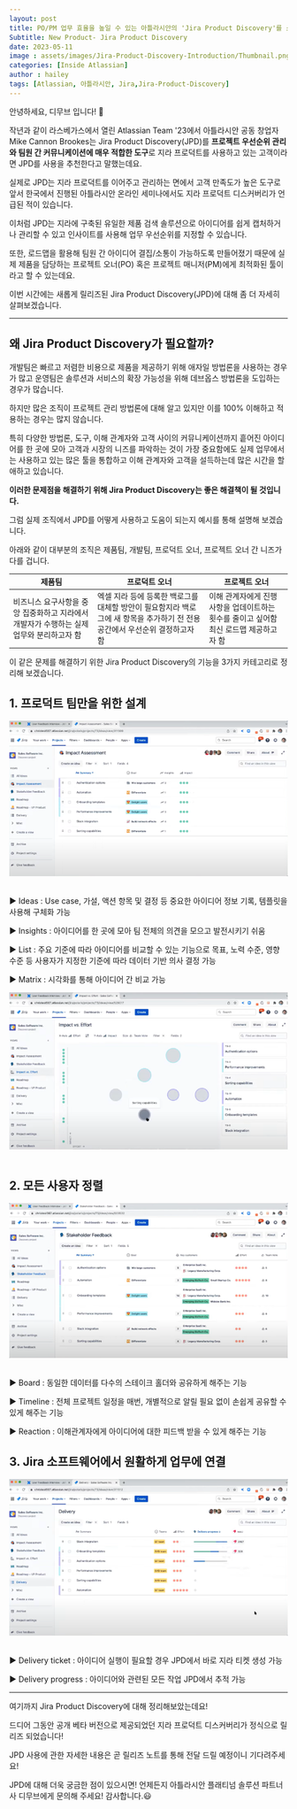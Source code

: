 ```yaml
---
layout: post
title: PO/PM 업무 효율을 높일 수 있는 아틀라시안의 'Jira Product Discovery'를 소개합니다.
Subtitle: New Product- Jira Product Discovery
date: 2023-05-11
image : assets/images/Jira-Product-Discovery-Introduction/Thumbnail.png
categories: [Inside Atlassian]
author : hailey
tags: [Atlassian, 아틀라시안, Jira,Jira-Product-Discovery]
---
```






안녕하세요, 디무브 입니다! 🎈

작년과 같이 라스베가스에서 열린 Atlassian Team '23에서 아틀라시안 공동 창업자 Mike Cannon Brookes는 Jira Product Discovery(JPD)를 **프로젝트 우선순위 관리와 팀원 간 커뮤니케이션에 매우 적합한 도구**로 지라 프로덕트를 사용하고 있는 고객이라면 JPD를 사용을 추천한다고 말했는데요.



실제로 JPD는 지라 프로덕트를 이어주고 관리하는 면에서 고객 만족도가 높은 도구로 앞서 한국에서 진행된 아틀라시안 온라인 세미나에서도 지라 프로덕트 디스커버리가 언급된 적이 있습니다.

이처럼 JPD는 지라에 구축된 유일한 제품 검색 솔루션으로 아이디어를 쉽게 캡처하거나 관리할 수 있고 인사이트를 사용해 업무 우선순위를 지정할 수 있습니다.

또한, 로드맵을 활용해 팀원 간 아이디어 결집/소통이 가능하도록 만들어졌기 때문에 실제 제품을 담당하는 프로젝트 오너(PO) 혹은 프로젝트 매니저(PM)에게 최적화된 툴이라고 할 수 있는데요.

 

이번 시간에는 새롭게 릴리즈된 Jira Product Discovery(JPD)에 대해 좀 더 자세히 살펴보겠습니다.

------

## 왜 Jira Product Discovery가 필요할까?

개발팀은 빠르고 저렴한 비용으로 제품을 제공하기 위해 애자일 방법론을 사용하는 경우가 많고 운영팀은 솔루션과 서비스의 확장 가능성을 위해 데브옵스 방법론을 도입하는 경우가 많습니다.

하지만 많은 조직이 프로젝트 관리 방법론에 대해 알고 있지만 이를 100% 이해하고 적용하는 경우는 많지 않습니다.



특히 다양한 방법론, 도구, 이해 관계자와 고객 사이의 커뮤니케이션까지 흩어진 아이디어를 한 곳에 모아 고객과 시장의 니즈를 파악하는 것이 가장 중요함에도 실제 업무에서는 사용하고 있는 많은 툴을 통합하고 이해 관계자와 고객을 설득하는데 많은 시간을 할애하고 있습니다.

**이러한 문제점을 해결하기 위해 Jira Product Discovery는 좋은 해결책이 될 것입니다.**



그럼 실제 조직에서 JPD를 어떻게 사용하고 도움이 되는지 예시를 통해 설명해 보겠습니다.

아래와 같이 대부분의 조직은 제품팀, 개발팀, 프로덕트 오너, 프로젝트 오너 간 니즈가 다를 겁니다.

| **제품팀**                                                   | **프로덕트 오너**                                            | **프로젝트 오너**                                            |
| ------------------------------------------------------------ | ------------------------------------------------------------ | ------------------------------------------------------------ |
| 비즈니스 요구사항을 중앙 집중화하고 지라에서 개발자가 수행하는 실제 업무와 분리하고자 함 | 엑셀 지라 등에 등록한 백로그를 대체할 방안이 필요함지라 백로그에 새 항목을 추가하기 전 전용 공간에서 우선순위 결정하고자 함 | 이해 관계자에게 진행 사항을 업데이트하는 횟수를 줄이고 싶어함최신 로드맵 제공하고자 함 |

이 같은 문제를 해결하기 위한 Jira Product Discovery의 기능을 3가지 카테고리로 정리해 보겠습니다.

## 1. 프로덕트 팀만을 위한 설계

<center><img src="/assets/images/Jira-Product-Discovery-Introduction/1.png"/></center> <br/>

▶ Ideas : Use case, 가설, 액션 항목 및 결정 등 중요한 아이디어 정보 기록, 템플릿을 사용해 구체화 가능

▶ Insights : 아이디어를 한 곳에 모아 팀 전체의 의견을 모으고 발전시키기 쉬움

▶ List : 주요 기준에 따라 아이디어를 비교할 수 있는 기능으로 목표, 노력 수준, 영향 수준 등 사용자가 지정한 기준에 따라 데이터 기반 의사 결정 가능

▶ Matrix : 시각화를 통해 아이디어 간 비교 가능

 

<center><img src="/assets/images/Jira-Product-Discovery-Introduction/2.png"/></center> <br/>

 

## 2. 모든 사용자 정렬

<center><img src="/assets/images/Jira-Product-Discovery-Introduction/3.png"/></center> <br/>

▶ Board : 동일한 데이터를 다수의 스테이크 홀더와 공유하게 해주는 기능

▶ Timeline : 전체 프로젝트 일정을 매번, 개별적으로 알릴 필요 없이 손쉽게 공유할 수 있게 해주는 기능

▶ Reaction : 이해관계자에게 아이디어에 대한 피드백 받을 수 있게 해주는 기능

 

## 3. Jira 소프트웨어에서 원활하게 업무에 연결

<center><img src="/assets/images/Jira-Product-Discovery-Introduction/4.png"></center> <br/>

▶ Delivery ticket : 아이디어 실행이 필요할 경우 JPD에서 바로 지라 티켓 생성 가능

▶ Delivery progress : 아이디어와 관련된 모든 작업 JPD에서 추적 가능

 

------

여기까지 Jira Product Discovery에 대해 정리해보았는데요!

 

드디어 그동안 공개 베타 버전으로 제공되었던 지라 프로덕트 디스커버리가 정식으로 릴리즈 되었습니다!

JPD 사용에 관한 자세한 내용은 곧 릴리즈 노트를 통해 전달 드릴 예정이니 기다려주세요!

 

JPD에 대해 더욱 궁금한 점이 있으시면! 언제든지 아틀라시안 플래티넘 솔루션 파트너사 디무브에게 문의해 주세요! 감사합니다.😃

